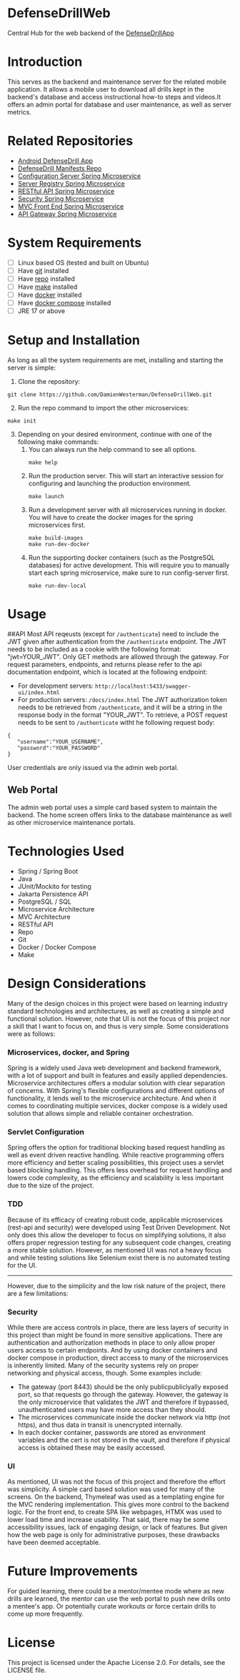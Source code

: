# DefenseDrillWeb
Central Hub for the web backend of the [DefenseDrillApp](https://github.com/DamienWesterman/DefenseDrill)

# Introduction
This serves as the backend and maintenance server for the related mobile application. It allows a mobile user to download all drills kept in the backend's database and access instructional how-to steps and videos.It offers an admin portal for database and user maintenance, as well as server metrics.

# Related Repositories
- [Android DefenseDrill App](https://github.com/DamienWesterman/DefenseDrill)
- [DefenseDrill Manifests Repo](https://github.com/DamienWesterman/DefenseDrillManifests)
- [Configuration Server Spring Microservice](https://github.com/DamienWesterman/DefenseDrillConfigServer)
- [Server Registry Spring Microservice](https://github.com/DamienWesterman/DefenseDrillServerRegistry)
- [RESTful API Spring Microservice](https://github.com/DamienWesterman/DefenseDrillRestAPI)
- [Security Spring Microservice](https://github.com/DamienWesterman/DefenseDrillSecurity)
- [MVC Front End Spring Microservice](https://github.com/DamienWesterman/DefenseDrillMVC)
- [API Gateway Spring Microservice](https://github.com/DamienWesterman/DefenseDrillGateway)

# System Requirements
- [ ] Linux based OS (tested and built on Ubuntu)
- [ ] Have [git](https://git-scm.com/downloads/linux) installed
- [ ] Have [repo](https://android.googlesource.com/tools/repo) installed
- [ ] Have [make](https://ioflood.com/blog/install-make-command-linux/) installed
- [ ] Have [docker](https://docs.docker.com/engine/install/) installed
- [ ] Have [docker compose](https://docs.docker.com/compose/install/linux/#install-using-the-repository) installed
- [ ] JRE 17 or above

# Setup and Installation
As long as all the system requirements are met, installing and starting the server is simple:
1. Clone the repository:
```
git clone https://github.com/DamienWesterman/DefenseDrillWeb.git
```
2. Run the repo command to import the other microservices:
```
make init
```
3. Depending on your desired environment, continue with one of the following make commands:
   1. You can always run the help command to see all options.
      ```
      make help
      ```
   2. Run the production server. This will start an interactive session for configuring and launching the production environment.
      ```
      make launch
      ```
   3. Run a development server with all microservices running in docker. You will have to create the docker images for the spring microservices first.
      ```
      make build-images
      make run-dev-docker
      ```
   4. Run the supporting docker containers (such as the PostgreSQL databases) for active development. This will require you to manually start each spring microservice, make sure to run config-server first.
      ```
      make run-dev-local
      ```

# Usage
##API
Most API reqeusts (except for `/authenticate`) need to include the JWT given after authentication from the `/authenticate` endpoint. The JWT needs to be included as a cookie with the following format: "jwt=YOUR_JWT". Only GET methods are allowed through the gateway. For request parameters, endpoints, and returns please refer to the api documentation endpoint, which is located at the following endpoint:
- For development servers: `http://localhost:5433/swagger-ui/index.html`
- For production servers: `/docs/index.html`
The JWT authorization token needs to be retrieved from `/authenticate`, and it will be a string in the response body in the format "YOUR_JWT". To retrieve, a POST request needs to be sent to `/authenticate` witht he following request body:
```
{
   "username":"YOUR_USERNAME",
   "password":"YOUR_PASSWORD"
}
```
User credentials are only issued via the admin web portal.
## Web Portal
The admin web portal uses a simple card based system to maintain the backend. The home screen offers links to the database maintenance as well as other microservice maintenance portals.

# Technologies Used
- Spring / Spring Boot
- Java
- JUnit/Mockito for testing
- Jakarta Persistence API
- PostgreSQL / SQL
- Microservice Architecture
- MVC Architecture
- RESTful API
- Repo
- Git
- Docker / Docker Compose
- Make

# Design Considerations
Many of the design choices in this project were based on learning industry standard technologies and architectures, as well as creating a simple and functional solution. However, note that UI is not the focus of this project nor a skill that I want to focus on, and thus is very simple. Some considerations were as follows:
### Microservices, docker, and Spring
Spring is a widely used Java web development and backend framework, with a lot of support and built in features and easily applied dependencies. Microservice architectures offers a modular solution with clear separation of concerns. With Spring's flexible configurations and different options of functionality, it lends well to the microservice architecture. And when it comes to coordinating multiple services, docker compose is a widely used solution that allows simple and reliable container orchestration.
### Servlet Configuration
Spring offers the option for traditional blocking based request handling as well as event driven reactive handling. While reactive programming offers more efficiency and better scaling possibilities, this project uses a servlet based blocking handling. This offers less overhead for request handling and lowers code complexity, as the efficiency and scalability is less important due to the size of the project.
### TDD
Because of its efficacy of creating robust code, applicable microservices (rest-api and security) were developed using Test Driven Development. Not only does this allow the developer to focus on simplifying solutions, it also offers proper regression testing for any subsequent code changes, creating a more stable solution. However, as mentioned UI was not a heavy focus and while testing solutions like Selenium exist there is no automated testing for the UI.

---
However, due to the simplicity and the low risk nature of the project, there are a few limitations:
### Security
While there are access controls in place, there are less layers of security in this project than might be found in more sensitive applications. There are authentication and authorization methods in place to only allow proper users access to certain endpoints. And by using docker containers and docker compose in production, direct access to many of the microservices is inherently limited. Many of the security systems rely on proper networking and physical access, though. Some examples include:
- The gateway (port 8443) should be the only publicpubliclyally exposed port, so that requests go through the gateway. However, the gateway is the only microservice that validates the JWT and therefore if bypassed, unauthenticated users may have more access than they should.
- The microservices communicate inside the docker network via http (not https), and thus data in transit is unencrypted internally.
- In each docker container, passwords are stored as environment variables and the cert is not stored in the vault, and therefore if physical access is obtained these may be easily accessed.
### UI
As mentioned, UI was not the focus of this project and therefore the effort was simplicity. A simple card based solution was used for many of the screens. On the backend, Thymeleaf was used as a templating engine for the MVC rendering implementation. This gives more control to the backend logic. For the front end, to create SPA like webpages, HTMX was used to lower load time and increase usability. That said, there may be some accessibility issues, lack of engaging design, or lack of features. But given how the web page is only for administrative purposes, these drawbacks have been deemed acceptable.

# Future Improvements
For guided learning, there could be a mentor/mentee mode where as new drills are learned, the mentor can use the web portal to push new drills onto a mentee's app. Or potentially curate workouts or force certain drills to come up more frequently.

# License
This project is licensed under the Apache License 2.0. For details, see the LICENSE file.
